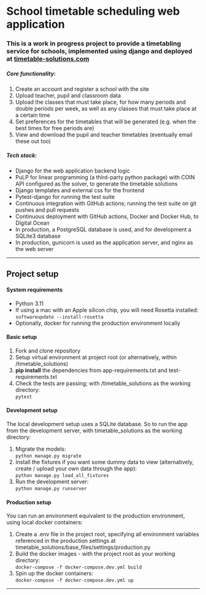<h1>School timetable scheduling web application</h1>

<h3>
This is a work in progress project to provide a timetabling service for schools, 
implemented using django and deployed at
<a href="timetable-solutions.com">timetable-solutions.com</a>
</h3>

<h5>
Core functionality:
</h5>
<ol>
    <li>Create an account and register a school with the site</li>
    <li>Upload teacher, pupil and classroom data</li>
    <li>Upload the classes that must take place, for how many periods and double periods per week,
        as well as any classes that must take place at a certain time</li>
    <li>Set preferences for the timetables that will be generated (e.g. when the best times for free periods are)</li>
    <li>View and download the pupil and teacher timetables (eventually email these out too)</li>
</ol>

<h5>Tech stack:</h5>
<ul>
    <li>Django for the web application backend logic</li>
    <li>PuLP for linear programming (a third-party python package) with COIN API configured as the solver,
    to generate the timetable solutions</li>
    <li>Django templates and external css for the frontend</li>
    <li>Pytest-django for running the test suite</li>
    <li>Continuous integration with GitHub actions; running the test suite on git pushes and pull requests </li>
    <li>Continuous deployment with GitHub actions, Docker and Docker Hub, to Digital Ocean</li>
    <li>In production, a PostgreSQL database is used, and for development a SQLite3 database</li>
    <li>In production, gunicorn is used as the application server, and nginx as the web server</li>
</ul>

<hr>


<h2>Project setup</h2>

<h4>System requirements</h4>
<ul>
    <li>Python 3.11</li>
    <li>
        If using a mac with an Apple silicon chip, you will need Rosetta installed:<br>
        <code>softwareupdate --install-rosetta</code>
    </li>
    <li>Optionally, docker for running the production environment locally</li>
    
</ul>

<h4>Basic setup</h4>
<ol>
    <li>Fork and clone repository</li>
    <li>Setup virtual environment at project root (or alternatively, within /timetable_solutions)</li>
    <li><b>pip install</b> the dependencies from app-requirements.txt and test-requirements.txt</li>
    <li>
        Check the tests are passing; with /timetable_solutions as the working directory:<br>
        <code>pytest</code>
    </li>
</ol>

<h4>Development setup</h4>
The local development setup uses a SQLite database. So to run the app from the development server, with
timetable_solutions as the working directory:
<ol>    
    <li>
        Migrate the models:<br>
        <code>python manage.py migrate</code>
    </li>
    <li>
        Install the fixtures if you want some dummy data to view 
        (alternatively, create / upload your own data through the app):<br>
        <code>python manage.py load_all_fixtures</code>
    </li>
    <li>
        Run the development server:<br>   
        <code>python manage.py runserver</code><br>
    </li>
</ol>

<h4>Production setup</h4>
You can run an environment equivalent to the production environment, using local docker containers:
<ol>
    <li>
        Create a .env file in the project root, specifying all environment variables referenced in the production
        settings at timetable_solutions/base_files/settings/production.py
    </li>
    <li>
        Build the docker images - with the project root as your working directory:<br>
        <code>docker-compose -f docker-compose.dev.yml build</code>
    </li>
    <li>
        Spin up the docker containers:<br>
        <code>docker-compose -f docker-compose.dev.yml up</code>
    </li>
</ol>

<hr>
